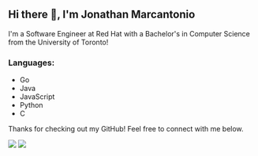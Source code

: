 ## Hi there 👋, I'm Jonathan Marcantonio

I'm a Software Engineer at Red Hat with a Bachelor's in Computer Science from the University of Toronto!





### Languages:
- Go
- Java
- JavaScript
- Python
- C

<!-- ### What I'm doing these days
- 🎎 I'm currently growing my [Discord Bot](https://github.com/lennysgarage/DiscordMemories), that brings the functionality of Snapchat Memories to Discord
- 🌱 I'm also working on tools that make utilizing [Letterboxd](http://letterboxd.com/) easier with [Letterboxd-picker](https://github.com/lennysgarage/letterboxd-picker) & [Letterboxd-scraper](https://github.com/lennysgarage/letterboxd-scraper).
- 🔭 As well I'm working on refining my wikipedia urlifer, [WikiLink](https://github.com/lennysgarage/WikiLink). -->

Thanks for checking out my GitHub! Feel free to connect with me below.

<a target="_blank" href="https://www.linkedin.com/in/jonathan-marcantonio"><img src="https://img.shields.io/badge/-LinkedIn-0077B5?style=for-the-badge&logo=Linkedin&logoColor=white"></img></a>
<a target="_blank" href="mailto:lennysgarage1@gmail.com"><img src="https://img.shields.io/badge/-Gmail-D14836?style=for-the-badge&logo=Gmail&logoColor=white"></img></a>


